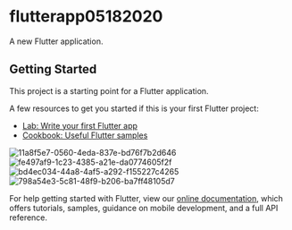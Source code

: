# flutterapp05182020

A new Flutter application.

## Getting Started

This project is a starting point for a Flutter application.

A few resources to get you started if this is your first Flutter project:

- [Lab: Write your first Flutter app](https://flutter.dev/docs/get-started/codelab)
- [Cookbook: Useful Flutter samples](https://flutter.dev/docs/cookbook)



![11a8f5e7-0560-4eda-837e-bd76f7b2d646](https://user-images.githubusercontent.com/53689685/82668952-971d9500-9c4b-11ea-8139-dceb50973ae5.jpg)
![fe497af9-1c23-4385-a21e-da0774605f2f](https://user-images.githubusercontent.com/53689685/82668955-984ec200-9c4b-11ea-8930-430122b8efc6.jpg)
![bd4ec034-44a8-4af5-a292-f155227c4265](https://user-images.githubusercontent.com/53689685/82668956-98e75880-9c4b-11ea-9228-0d25f8df214f.jpg)
![798a54e3-5c81-48f9-b206-ba7ff48105d7](https://user-images.githubusercontent.com/53689685/82668957-997fef00-9c4b-11ea-9d73-30c915ae55f1.jpg)



For help getting started with Flutter, view our
[online documentation](https://flutter.dev/docs), which offers tutorials,
samples, guidance on mobile development, and a full API reference.
